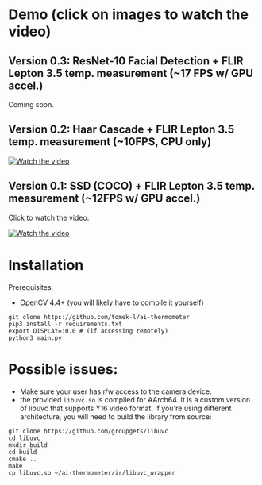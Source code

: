 # Demo (click on images to watch the video)

## Version 0.3: ResNet-10 Facial Detection + FLIR Lepton 3.5 temp. measurement (~17 FPS w/ GPU accel.)
Coming soon.

## Version 0.2: Haar Cascade + FLIR Lepton 3.5 temp. measurement (~10FPS, CPU only)
[![Watch the video](https://img.youtube.com/vi/j9eo9Cs8J8I/hqdefault.jpg)](https://www.youtube.com/watch?v=j9eo9Cs8J8I)


## Version 0.1: SSD (COCO) + FLIR Lepton 3.5 temp. measurement (~12FPS w/ GPU accel.)
Click to watch the video:

[![Watch the video](https://img.youtube.com/vi/i2XMtshdjn8/maxresdefault.jpg)](https://www.youtube.com/watch?v=i2XMtshdjn8)




# Installation 

Prerequisites:
- OpenCV 4.4+ (you will likely have to compile it yourself)

```shell
git clone https://github.com/tomek-l/ai-thermometer
pip3 install -r requirements.txt
export DISPLAY=:0.0 # (if accessing remotely)
python3 main.py
```

# Possible issues:
- Make sure your user has r/w access to the camera device. 
- the provided  ```libuvc.so``` is compiled for AArch64. It is a custom version of libuvc that supports Y16 video format.
If you're using different architecture, you will need to build the library from source:

```shell
git clone https://github.com/groupgets/libuvc
cd libuvc
mkdir build
cd build
cmake ..
make
cp libuvc.so ~/ai-thermometer/ir/libuvc_wrapper
```


